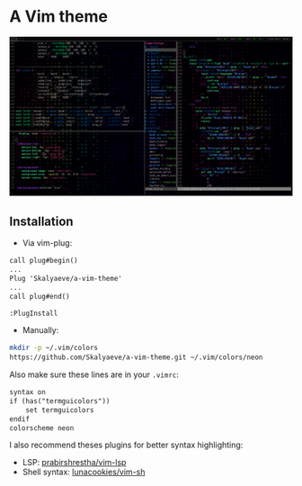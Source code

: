 # A Vim theme
![](https://github.com/Skalyaeve/images/blob/main/screenshot/vim-theme.png)

## Installation
- Via vim-plug:
```vim
call plug#begin()
...
Plug 'Skalyaeve/a-vim-theme'
...
call plug#end()
```
```vim
:PlugInstall
```
- Manually:
```sh
mkdir -p ~/.vim/colors
https://github.com/Skalyaeve/a-vim-theme.git ~/.vim/colors/neon
```

Also make sure these lines are in your `.vimrc`:
```vim
syntax on
if (has("termguicolors"))
    set termguicolors
endif
colorscheme neon
```

I also recommend theses plugins for better syntax highlighting:
- LSP: [prabirshrestha/vim-lsp](https://github.com/prabirshrestha/vim-lsp)
- Shell syntax: [lunacookies/vim-sh](https://github.com/lunacookies/vim-sh)
